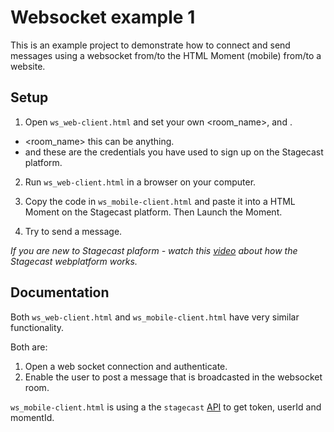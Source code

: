 # Websocket example 1
This is an example project to demonstrate how to connect and send messages using a websocket from/to the HTML Moment (mobile) from/to a website.

## Setup 
1. Open `ws_web-client.html` and set your own <room_name>, <username> and <password>.

- <room_name> this can be anything.
- <username> and <password> these are the credentials you have used to sign up on the Stagecast platform.

2. Run `ws_web-client.html` in a browser on your computer.

3. Copy the code in `ws_mobile-client.html` and paste it into a HTML Moment on the Stagecast platform. Then Launch the Moment.

4. Try to send a message.

_If you are new to Stagecast plaform - watch this [video](https://drive.google.com/file/d/1oCo_ezmw7FWeuh2rlgdItQCSagjFSGk2/view) about how the Stagecast webplatform works._

## Documentation 

Both `ws_web-client.html` and `ws_mobile-client.html` have very similar functionality.

Both are:
1. Open a web socket connection and authenticate.
2. Enable the user to post a message that is broadcasted in the websocket room.

`ws_mobile-client.html` is using a the `stagecast` [API](https://github.com/stagecast/LiveHacks-api/tree/master/html-moments) to get token, userId and momentId.
